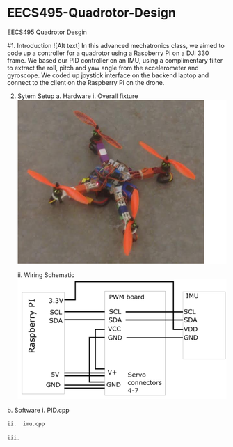 # EECS495-Quadrotor-Design
EECS495 Quadrotor Desgin

#1. Introduction
![Alt text] In this advanced mechatronics class, we aimed to code up a controller for a quadrotor using a Raspberry Pi on a DJI 330 frame. We based our PID controller on an IMU, using a complimentary filter to extract the roll, pitch and yaw angle from the accelerometer and gyroscope. We coded up joystick interface on the backend laptop and connect to the client on the Raspberry Pi on the drone. 


2. Sytem Setup
  a. Hardware
    i. Overall fixture 
    ![Alt text](QC.png?raw=true "Optional Title")

    ii. Wiring Schematic
    ![Alt text](imu.png?raw=true "Optional Title")


  
  
  b. Software
    i.   PID.cpp
    
    ii.  imu.cpp
    
    iii. 
